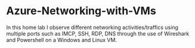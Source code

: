 # Azure-Networking-with-VMs
In this home lab I observe different networking activities/traffics using multiple ports such as IMCP, SSH, RDP, DNS through the use of Wireshark and Powershell on a Windows and Linux VM.
